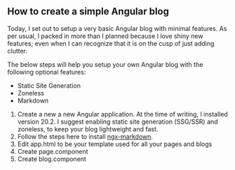 ## How to create a simple Angular blog

Today, I set out to setup a very basic Angular blog with minimal features. As per usual, I packed in more than I planned because I love shiny new features; even when I can recognize that it is on the cusp of just adding clutter.

The below steps will help you setup your own Angular blog with the following optional features:
- Static Site Generation
- Zoneless
- Markdown

1. Create a new a new Angular application. At the time of writing, I installed version 20.2. I suggest enabling static site generation (SSG/SSR) and zoneless, to keep your blog lightweight and fast.
2. Follow the steps here to install [ngx-markdown](https://www.npmjs.com/package/ngx-markdown).
3. Edit app.html to be your template used for all your pages and blogs
4. Create page.component
5. Create blog.component


